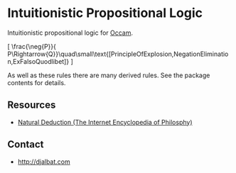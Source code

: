 # Intuitionistic Propositional Logic

Intuitionistic propositional logic for [Occam](https://occam.science).

\[
\frac{\neg{P}}{
P\Rightarrow{Q}}\quad\small\text{[PrincipleOfExplosion,NegationElimination,ExFalsoQuodlibet]}
\]

As well as these rules there are many derived rules. See the package contents for details.

## Resources

* [Natural Deduction (The Internet Encyclopedia of Philosphy)](http://www.iep.utm.edu/nat-ded/#H4)

## Contact

* http://djalbat.com
